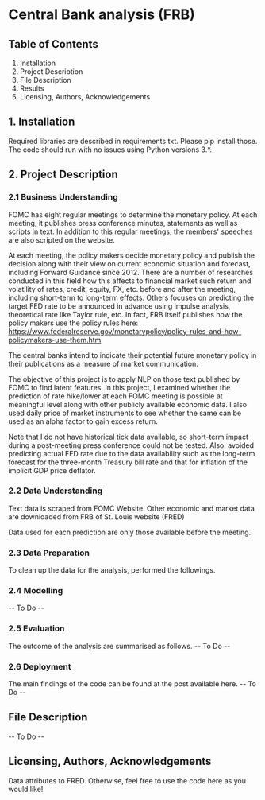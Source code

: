 # Central Bank analysis (FRB)

## Table of Contents
1. Installation
2. Project Description
3. File Description
4. Results
5. Licensing, Authors, Acknowledgements

## 1. Installation
Required libraries are described in requirements.txt. Please pip install those. The code should run with no issues using Python versions 3.*.

## 2. Project Description
### 2.1 Business Understanding
FOMC has eight regular meetings to determine the monetary policy.
At each meeting, it publishes press conference minutes, statements as well as scripts in text.
In addition to this regular meetings, the members' speeches are also scripted on the website.

At each meeting, the policy makers decide monetary policy and publish the decision along with their view on current economic situation and forecast, including Forward Guidance since 2012.
There are a number of researches conducted in this field how this affects to financial market such return and volatility of rates, credit, equity, FX, etc. before and after the meeting, including short-term to long-term effects.
Others focuses on predicting the target FED rate to be announced in advance using impulse analysis, theoretical rate like Taylor rule, etc.
In fact, FRB itself publishes how the policy makers use the policy rules here:
https://www.federalreserve.gov/monetarypolicy/policy-rules-and-how-policymakers-use-them.htm

The central banks intend to indicate their potential future monetary policy in their publications as a measure of market communication. 

The objective of this project is to apply NLP on those text published by FOMC to find latent features.
In this project, I examined whether the prediction of rate hike/lower at each FOMC meeting is possible at meaningful level along with other publicly available economic data.
I also used daily price of market instruments to see whether the same can be used as an alpha factor to gain excess return.

Note that I do not have historical tick data available, so short-term impact during a post-meeting press conference could not be tested.
Also, avoided predicting actual FED rate due to the data availability such as the long-term forecast for the three-month Treasury bill rate and that for inflation of the implicit GDP price deflator.

### 2.2 Data Understanding
Text data is scraped from FOMC Website. Other economic and market data are downloaded from FRB of St. Louis website (FRED)

Data used for each prediction are only those available before the meeting.

### 2.3 Data Preparation
To clean up the data for the analysis, performed the followings.
#### 

### 2.4 Modelling
-- To Do --

### 2.5 Evaluation
The outcome of the analysis are summarised as follows.
-- To Do --

### 2.6 Deployment
The main findings of the code can be found at the post available here.
-- To Do --

## File Description
-- To Do --

## Licensing, Authors, Acknowledgements
Data attributes to FRED. Otherwise, feel free to use the code here as you would like!